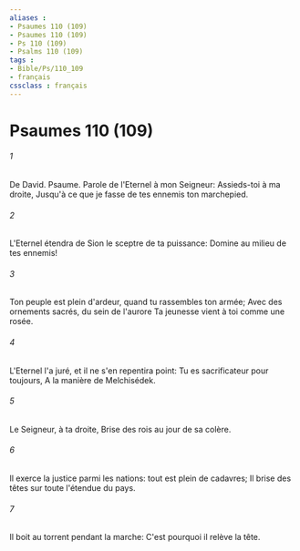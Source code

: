 ```yaml
---
aliases : 
- Psaumes 110 (109)
- Psaumes 110 (109)
- Ps 110 (109)
- Psalms 110 (109)
tags : 
- Bible/Ps/110_109
- français
cssclass : français
---
```


# Psaumes 110 (109)

###### 1
De David. Psaume. Parole de l'Eternel à mon Seigneur: Assieds-toi à ma droite, Jusqu'à ce que je fasse de tes ennemis ton marchepied.
###### 2
L'Eternel étendra de Sion le sceptre de ta puissance: Domine au milieu de tes ennemis!
###### 3
Ton peuple est plein d'ardeur, quand tu rassembles ton armée; Avec des ornements sacrés, du sein de l'aurore Ta jeunesse vient à toi comme une rosée.
###### 4
L'Eternel l'a juré, et il ne s'en repentira point: Tu es sacrificateur pour toujours, A la manière de Melchisédek.
###### 5
Le Seigneur, à ta droite, Brise des rois au jour de sa colère.
###### 6
Il exerce la justice parmi les nations: tout est plein de cadavres; Il brise des têtes sur toute l'étendue du pays.
###### 7
Il boit au torrent pendant la marche: C'est pourquoi il relève la tête.
